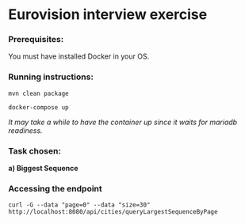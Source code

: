 # Eurovision interview exercise

### Prerequisites:

You must have installed Docker in your OS.

### Running instructions:

`mvn clean package`

`docker-compose up`

_It may take a while to have the container up since it waits for mariadb readiness._

### Task chosen:
**a) Biggest Sequence**

### Accessing the endpoint
`curl -G --data "page=0" --data "size=30" http://localhost:8080/api/cities/queryLargestSequenceByPage`
